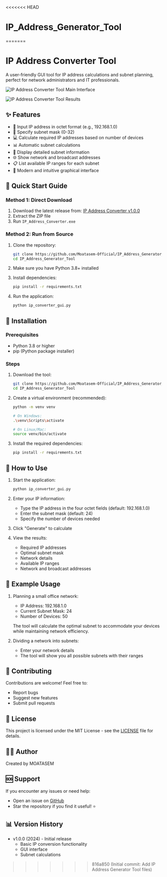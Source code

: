 <<<<<<< HEAD
# IP_Address_Generator_Tool
=======
# IP Address Converter Tool

A user-friendly GUI tool for IP address calculations and subnet planning, perfect for network administrators and IT professionals.

![IP Address Converter Tool Main Interface](screenshots/Screenshot%202025-01-04%20190814.png)

![IP Address Converter Tool Results](screenshots/Screenshot%202025-01-04%20190848.png)

## ✨ Features

- 🔢 Input IP address in octet format (e.g., 192.168.1.0)
- 🎯 Specify subnet mask (0-32)
- 💻 Calculate required IP addresses based on number of devices
- 📊 Automatic subnet calculations
- 📝 Display detailed subnet information
- 🌐 Show network and broadcast addresses
- 📋 List available IP ranges for each subnet
- 🎨 Modern and intuitive graphical interface

## 🚀 Quick Start Guide

### Method 1: Direct Download
1. Download the latest release from: [IP Address Converter v1.0.0](https://github.com/Moatasem-Official/IP_Address_Generator_Tool/releases/tag/v1.0.0)
2. Extract the ZIP file
3. Run `IP_Address_Converter.exe`

### Method 2: Run from Source
1. Clone the repository:
   ```bash
   git clone https://github.com/Moatasem-Official/IP_Address_Generator_Tool.git
   cd IP_Address_Generator_Tool
   ```

2. Make sure you have Python 3.8+ installed

3. Install dependencies:
   ```bash
   pip install -r requirements.txt
   ```

4. Run the application:
   ```bash
   python ip_converter_gui.py
   ```

## 🚀 Installation

### Prerequisites
- Python 3.8 or higher
- pip (Python package installer)

### Steps

1. Download the tool:
   ```bash
   git clone https://github.com/Moatasem-Official/IP_Address_Generator_Tool.git
   cd IP_Address_Generator_Tool
   ```

2. Create a virtual environment (recommended):
   ```bash
   python -m venv venv
   
   # On Windows:
   .\venv\Scripts\activate
   
   # On Linux/Mac:
   source venv/bin/activate
   ```

3. Install the required dependencies:
   ```bash
   pip install -r requirements.txt
   ```

## 📝 How to Use

1. Start the application:
   ```bash
   python ip_converter_gui.py
   ```

2. Enter your IP information:
   - Type the IP address in the four octet fields (default: 192.168.1.0)
   - Enter the subnet mask (default: 24)
   - Specify the number of devices needed

3. Click "Generate" to calculate

4. View the results:
   - Required IP addresses
   - Optimal subnet mask
   - Network details
   - Available IP ranges
   - Network and broadcast addresses

## 📝 Example Usage

1. Planning a small office network:
   - IP Address: 192.168.1.0
   - Current Subnet Mask: 24
   - Number of Devices: 50
   
   The tool will calculate the optimal subnet to accommodate your devices while maintaining network efficiency.

2. Dividing a network into subnets:
   - Enter your network details
   - The tool will show you all possible subnets with their ranges

## 🤝 Contributing

Contributions are welcome! Feel free to:
- Report bugs
- Suggest new features
- Submit pull requests

## 📄 License

This project is licensed under the MIT License - see the [LICENSE](LICENSE) file for details.

## 👨‍💻 Author

Created by MOATASEM

## 🆘 Support

If you encounter any issues or need help:
- Open an issue on [GitHub](https://github.com/Moatasem-Official/IP_Address_Generator_Tool/issues)
- Star the repository if you find it useful! ⭐

## 📊 Version History

- v1.0.0 (2024) - Initial release
  - Basic IP conversion functionality
  - GUI interface
  - Subnet calculations
>>>>>>> 816a850 (Initial commit: Add IP Address Generator Tool files)
